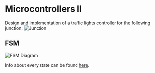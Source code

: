 # Microcontrollers II

Design and implementation of a traffic lights controller for the following junction:
![Junction](https://drive.google.com/uc?export=view&id=1juKhOOw8J0Y2veoAmW88OjvnI_AIlbLO)



## FSM
![FSM Diagram](https://drive.google.com/uc?export=view&id=1kZokPM7ZxYEV1N2Yh0jqu-xl_4ZOTWrx)

Info about every state can be found [here](https://docs.google.com/spreadsheets/d/1fZVZv6_S1J1cGYQZUBsYVQUTQbeRBm7mF-7L0SK0SMI/edit?usp=sharing).
